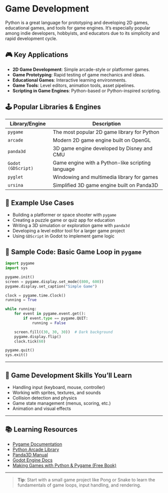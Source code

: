# Game Development

Python is a great language for prototyping and developing 2D games, educational games, and tools for game engines. It’s especially popular among indie developers, hobbyists, and educators due to its simplicity and rapid development cycle.

## 🎮 Key Applications

- **2D Game Development**: Simple arcade-style or platformer games.
- **Game Prototyping**: Rapid testing of game mechanics and ideas.
- **Educational Games**: Interactive learning environments.
- **Game Tools**: Level editors, animation tools, asset pipelines.
- **Scripting in Game Engines**: Python-based or Python-inspired scripting.

## 🕹️ Popular Libraries & Engines

| Library/Engine     | Description                                       |
| ------------------ | ------------------------------------------------- |
| `pygame`           | The most popular 2D game library for Python       |
| `arcade`           | Modern 2D game engine built on OpenGL             |
| `panda3d`          | 3D game engine developed by Disney and CMU        |
| `Godot (GDScript)` | Game engine with a Python-like scripting language |
| `pyglet`           | Windowing and multimedia library for games        |
| `ursina`           | Simplified 3D game engine built on Panda3D        |

## 🧪 Example Use Cases

- Building a platformer or space shooter with `pygame`
- Creating a puzzle game or quiz app for education
- Writing a 3D simulation or exploration game with `panda3d`
- Developing a level editor tool for a larger game project
- Using `GDScript` in Godot to implement game logic

## 🧱 Sample Code: Basic Game Loop in `pygame`

```python
import pygame
import sys

pygame.init()
screen = pygame.display.set_mode((800, 600))
pygame.display.set_caption("Simple Game")

clock = pygame.time.Clock()
running = True

while running:
    for event in pygame.event.get():
        if event.type == pygame.QUIT:
            running = False

    screen.fill((30, 30, 30))  # Dark background
    pygame.display.flip()
    clock.tick(60)

pygame.quit()
sys.exit()
```

---

## 🔧 Game Development Skills You’ll Learn

- Handling input (keyboard, mouse, controller)
- Working with sprites, textures, and sounds
- Collision detection and physics
- Game state management (menus, scoring, etc.)
- Animation and visual effects

---

## 📚 Learning Resources

- [Pygame Documentation](https://www.pygame.org/docs/)
- [Python Arcade Library](https://api.arcade.academy/en/latest/)
- [Panda3D Manual](https://docs.panda3d.org/)
- [Godot Engine Docs](https://docs.godotengine.org/)
- [Making Games with Python & Pygame (Free Book)](https://inventwithpython.com/pygame/)

---

> **Tip**: Start with a small game project like Pong or Snake to learn the fundamentals of game loops, input handling, and rendering.
